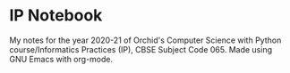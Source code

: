 # IP Notebook
 My notes for the year 2020-21 of Orchid's Computer Science with Python
 course/Informatics Practices (IP), CBSE Subject Code 065. Made using
 GNU Emacs with org-mode.

